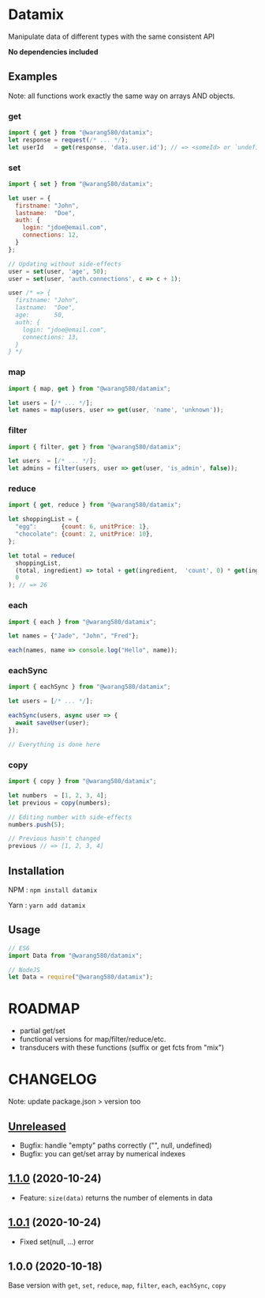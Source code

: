 # Datamix

Manipulate data of different types with the same consistent API

**No dependencies included**

## Examples

Note: all functions work exactly the same way on arrays AND objects.

### get

```js
import { get } from "@warang580/datamix";
let response = request(/* ... */);
let userId   = get(response, 'data.user.id'); // => <someId> or `undefined`
```

### set

```js
import { set } from "@warang580/datamix";

let user = {
  firstname: "John",
  lastname:  "Doe",
  auth: {
    login: "jdoe@email.com",
    connections: 12,
  }
};

// Updating without side-effects
user = set(user, 'age', 50);
user = set(user, 'auth.connections', c => c + 1);

user /* => {
  firstname: "John",
  lastname:  "Doe",
  age:       50,
  auth: {
    login: "jdoe@email.com",
    connections: 13,
  }
} */
```

### map

```js
import { map, get } from "@warang580/datamix";

let users = [/* ... */];
let names = map(users, user => get(user, 'name', 'unknown'));
```

### filter

```js
import { filter, get } from "@warang580/datamix";

let users  = [/* ... */];
let admins = filter(users, user => get(user, 'is_admin', false));
```


### reduce

```js
import { get, reduce } from "@warang580/datamix";

let shoppingList = {
  "egg":       {count: 6, unitPrice: 1},
  "chocolate": {count: 2, unitPrice: 10},
};

let total = reduce(
  shoppingList,
  (total, ingredient) => total + get(ingredient,  'count', 0) * get(ingredient,  'price', 0),
  0
); // => 26
```

### each

```js
import { each } from "@warang580/datamix";

let names = {"Jade", "John", "Fred"};

each(names, name => console.log("Hello", name));
```

### eachSync

```js
import { eachSync } from "@warang580/datamix";

let users = [/* ... */];

eachSync(users, async user => {
  await saveUser(user);
});

// Everything is done here
```

### copy

```js
import { copy } from "@warang580/datamix";

let numbers  = [1, 2, 3, 4];
let previous = copy(numbers);

// Editing number with side-effects
numbers.push(5);

// Previous hasn't changed
previous // => [1, 2, 3, 4]
```

## Installation

NPM  : `npm install datamix`

Yarn : `yarn add datamix`

## Usage

```js
// ES6
import Data from "@warang580/datamix";
```

```js
// NodeJS
let Data = require("@warang580/datamix");
```

# ROADMAP

- partial get/set
- functional versions for map/filter/reduce/etc.
- transducers with these functions (suffix or get fcts from "mix")

# CHANGELOG

Note: update package.json > version too

## [Unreleased](https://github.com/warang580/datamix/compare/master...develop)

- Bugfix: handle "empty" paths correctly ("", null, undefined)
- Bugfix: you can get/set array by numerical indexes

## [1.1.0](https://github.com/warang580/datamix/compare/1.0.1...1.1.0) (2020-10-24)

- Feature: `size(data)` returns the number of elements in data

## [1.0.1](https://github.com/warang580/datamix/compare/v1.0.0...1.0.1) (2020-10-24)

- Fixed set(null, ...) error

## 1.0.0 (2020-10-18)

Base version with `get`, `set`, `reduce`, `map`, `filter`, `each`, `eachSync`, `copy`
